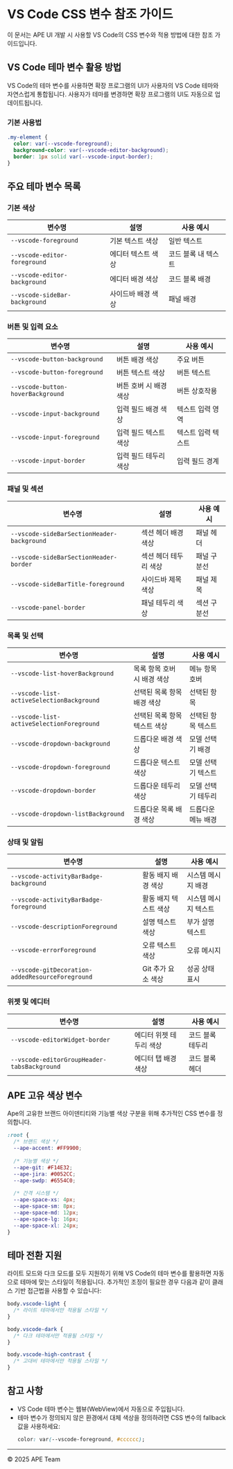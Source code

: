 # VS Code CSS 변수 참조 가이드

이 문서는 APE UI 개발 시 사용할 VS Code의 CSS 변수와 적용 방법에 대한 참조 가이드입니다.

## VS Code 테마 변수 활용 방법

VS Code의 테마 변수를 사용하면 확장 프로그램의 UI가 사용자의 VS Code 테마와 자연스럽게 통합됩니다. 사용자가 테마를 변경하면 확장 프로그램의 UI도 자동으로 업데이트됩니다.

### 기본 사용법

```css
.my-element {
  color: var(--vscode-foreground);
  background-color: var(--vscode-editor-background);
  border: 1px solid var(--vscode-input-border);
}
```

## 주요 테마 변수 목록

### 기본 색상

| 변수명 | 설명 | 사용 예시 |
|--------|------|-----------|
| `--vscode-foreground` | 기본 텍스트 색상 | 일반 텍스트 |
| `--vscode-editor-foreground` | 에디터 텍스트 색상 | 코드 블록 내 텍스트 |
| `--vscode-editor-background` | 에디터 배경 색상 | 코드 블록 배경 |
| `--vscode-sideBar-background` | 사이드바 배경 색상 | 패널 배경 |

### 버튼 및 입력 요소

| 변수명 | 설명 | 사용 예시 |
|--------|------|-----------|
| `--vscode-button-background` | 버튼 배경 색상 | 주요 버튼 |
| `--vscode-button-foreground` | 버튼 텍스트 색상 | 버튼 텍스트 |
| `--vscode-button-hoverBackground` | 버튼 호버 시 배경 색상 | 버튼 상호작용 |
| `--vscode-input-background` | 입력 필드 배경 색상 | 텍스트 입력 영역 |
| `--vscode-input-foreground` | 입력 필드 텍스트 색상 | 텍스트 입력 텍스트 |
| `--vscode-input-border` | 입력 필드 테두리 색상 | 입력 필드 경계 |

### 패널 및 섹션

| 변수명 | 설명 | 사용 예시 |
|--------|------|-----------|
| `--vscode-sideBarSectionHeader-background` | 섹션 헤더 배경 색상 | 패널 헤더 |
| `--vscode-sideBarSectionHeader-border` | 섹션 헤더 테두리 색상 | 패널 구분선 |
| `--vscode-sideBarTitle-foreground` | 사이드바 제목 색상 | 패널 제목 |
| `--vscode-panel-border` | 패널 테두리 색상 | 섹션 구분선 |

### 목록 및 선택

| 변수명 | 설명 | 사용 예시 |
|--------|------|-----------|
| `--vscode-list-hoverBackground` | 목록 항목 호버 시 배경 색상 | 메뉴 항목 호버 |
| `--vscode-list-activeSelectionBackground` | 선택된 목록 항목 배경 색상 | 선택된 항목 |
| `--vscode-list-activeSelectionForeground` | 선택된 목록 항목 텍스트 색상 | 선택된 항목 텍스트 |
| `--vscode-dropdown-background` | 드롭다운 배경 색상 | 모델 선택기 배경 |
| `--vscode-dropdown-foreground` | 드롭다운 텍스트 색상 | 모델 선택기 텍스트 |
| `--vscode-dropdown-border` | 드롭다운 테두리 색상 | 모델 선택기 테두리 |
| `--vscode-dropdown-listBackground` | 드롭다운 목록 배경 색상 | 드롭다운 메뉴 배경 |

### 상태 및 알림

| 변수명 | 설명 | 사용 예시 |
|--------|------|-----------|
| `--vscode-activityBarBadge-background` | 활동 배지 배경 색상 | 시스템 메시지 배경 |
| `--vscode-activityBarBadge-foreground` | 활동 배지 텍스트 색상 | 시스템 메시지 텍스트 |
| `--vscode-descriptionForeground` | 설명 텍스트 색상 | 부가 설명 텍스트 |
| `--vscode-errorForeground` | 오류 텍스트 색상 | 오류 메시지 |
| `--vscode-gitDecoration-addedResourceForeground` | Git 추가 요소 색상 | 성공 상태 표시 |

### 위젯 및 에디터

| 변수명 | 설명 | 사용 예시 |
|--------|------|-----------|
| `--vscode-editorWidget-border` | 에디터 위젯 테두리 색상 | 코드 블록 테두리 |
| `--vscode-editorGroupHeader-tabsBackground` | 에디터 탭 배경 색상 | 코드 블록 헤더 |

## APE 고유 색상 변수

Ape의 고유한 브랜드 아이덴티티와 기능별 색상 구분을 위해 추가적인 CSS 변수를 정의합니다.

```css
:root {
  /* 브랜드 색상 */
  --ape-accent: #FF9900;
  
  /* 기능별 색상 */
  --ape-git: #F14E32;
  --ape-jira: #0052CC;
  --ape-swdp: #6554C0;
  
  /* 간격 시스템 */
  --ape-space-xs: 4px;
  --ape-space-sm: 8px;
  --ape-space-md: 12px;
  --ape-space-lg: 16px;
  --ape-space-xl: 24px;
}
```

## 테마 전환 지원

라이트 모드와 다크 모드를 모두 지원하기 위해 VS Code의 테마 변수를 활용하면 자동으로 테마에 맞는 스타일이 적용됩니다. 추가적인 조정이 필요한 경우 다음과 같이 클래스 기반 접근법을 사용할 수 있습니다:

```css
body.vscode-light {
  /* 라이트 테마에서만 적용될 스타일 */
}

body.vscode-dark {
  /* 다크 테마에서만 적용될 스타일 */
}

body.vscode-high-contrast {
  /* 고대비 테마에서만 적용될 스타일 */
}
```

## 참고 사항

- VS Code 테마 변수는 웹뷰(WebView)에서 자동으로 주입됩니다.
- 테마 변수가 정의되지 않은 환경에서 대체 색상을 정의하려면 CSS 변수의 fallback 값을 사용하세요:
  ```css
  color: var(--vscode-foreground, #cccccc);
  ```

---

© 2025 APE Team
